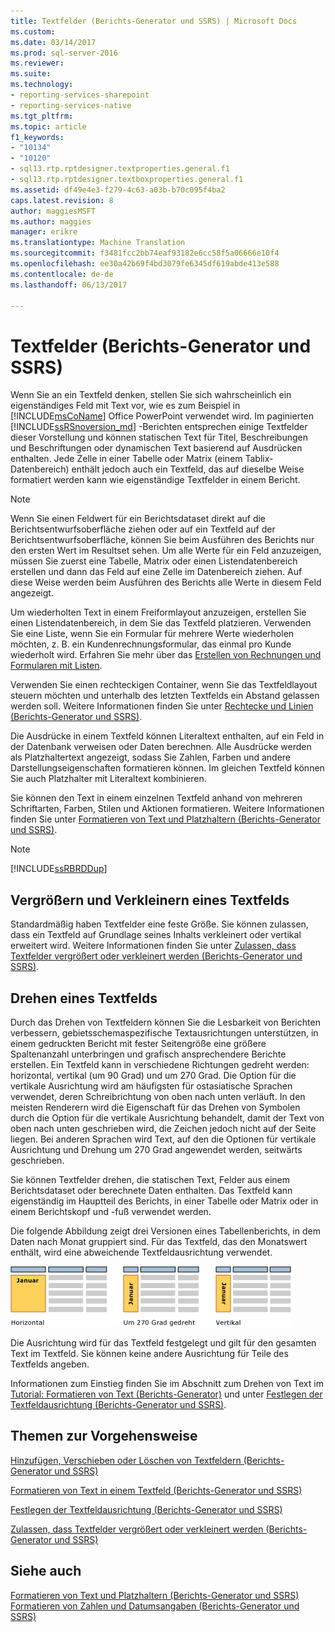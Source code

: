 ```yaml
---
title: Textfelder (Berichts-Generator und SSRS) | Microsoft Docs
ms.custom: 
ms.date: 03/14/2017
ms.prod: sql-server-2016
ms.reviewer: 
ms.suite: 
ms.technology:
- reporting-services-sharepoint
- reporting-services-native
ms.tgt_pltfrm: 
ms.topic: article
f1_keywords:
- "10134"
- "10120"
- sql13.rtp.rptdesigner.textproperties.general.f1
- sql13.rtp.rptdesigner.textboxproperties.general.f1
ms.assetid: df49e4e3-f279-4c63-a03b-b70c095f4ba2
caps.latest.revision: 8
author: maggiesMSFT
ms.author: maggies
manager: erikre
ms.translationtype: Machine Translation
ms.sourcegitcommit: f3481fcc2bb74eaf93182e6cc58f5a06666e10f4
ms.openlocfilehash: ee30a42b69f4bd3079fe6345df619abde413e588
ms.contentlocale: de-de
ms.lasthandoff: 06/13/2017

---
```

# <a name="text-boxes-report-builder-and-ssrs"></a>Textfelder (Berichts-Generator und SSRS)
  Wenn Sie an ein Textfeld denken, stellen Sie sich wahrscheinlich ein eigenständiges Feld mit Text vor, wie es zum Beispiel in [!INCLUDE[msCoName](../../includes/msconame-md.md)] Office PowerPoint verwendet wird. Im paginierten [!INCLUDE[ssRSnoversion_md](../../includes/ssrsnoversion-md.md)] -Berichten entsprechen einige Textfelder dieser Vorstellung und können statischen Text für Titel, Beschreibungen und Beschriftungen oder dynamischen Text basierend auf Ausdrücken enthalten. Jede Zelle in einer Tabelle oder Matrix (einem Tablix-Datenbereich) enthält jedoch auch ein Textfeld, das auf dieselbe Weise formatiert werden kann wie eigenständige Textfelder in einem Bericht.  
  
> [!NOTE]  
>  Wenn Sie einen Feldwert für ein Berichtsdataset direkt auf die Berichtsentwurfsoberfläche ziehen oder auf ein Textfeld auf der Berichtsentwurfsoberfläche, können Sie beim Ausführen des Berichts nur den ersten Wert im Resultset sehen. Um alle Werte für ein Feld anzuzeigen, müssen Sie zuerst eine Tabelle, Matrix oder einen Listendatenbereich erstellen und dann das Feld auf eine Zelle im Datenbereich ziehen. Auf diese Weise werden beim Ausführen des Berichts alle Werte in diesem Feld angezeigt.  
  
 Um wiederholten Text in einem Freiformlayout anzuzeigen, erstellen Sie einen Listendatenbereich, in dem Sie das Textfeld platzieren. Verwenden Sie eine Liste, wenn Sie ein Formular für mehrere Werte wiederholen möchten, z. B. ein Kundenrechnungsformular, das einmal pro Kunde wiederholt wird. Erfahren Sie mehr über das [Erstellen von Rechnungen und Formularen mit Listen](../../reporting-services/report-design/create-invoices-and-forms-with-lists-report-builder-and-ssrs.md).  
  
 Verwenden Sie einen rechteckigen Container, wenn Sie das Textfeldlayout steuern möchten und unterhalb des letzten Textfelds ein Abstand gelassen werden soll. Weitere Informationen finden Sie unter [Rechtecke und Linien &#40;Berichts-Generator und SSRS&#41;](../../reporting-services/report-design/rectangles-and-lines-report-builder-and-ssrs.md).  
  
 Die Ausdrücke in einem Textfeld können Literaltext enthalten, auf ein Feld in der Datenbank verweisen oder Daten berechnen. Alle Ausdrücke werden als Platzhaltertext angezeigt, sodass Sie Zahlen, Farben und andere Darstellungseigenschaften formatieren können. Im gleichen Textfeld können Sie auch Platzhalter mit Literaltext kombinieren.  
  
 Sie können den Text in einem einzelnen Textfeld anhand von mehreren Schriftarten, Farben, Stilen und Aktionen formatieren. Weitere Informationen finden Sie unter [Formatieren von Text und Platzhaltern &#40;Berichts-Generator und SSRS&#41;](../../reporting-services/report-design/formatting-text-and-placeholders-report-builder-and-ssrs.md).  
  
> [!NOTE]  
>  [!INCLUDE[ssRBRDDup](../../includes/ssrbrddup-md.md)]  
  
##  <a name="GrowShrinkTextBox"></a> Vergrößern und Verkleinern eines Textfelds  
 Standardmäßig haben Textfelder eine feste Größe. Sie können zulassen, dass ein Textfeld auf Grundlage seines Inhalts verkleinert oder vertikal erweitert wird. Weitere Informationen finden Sie unter [Zulassen, dass Textfelder vergrößert oder verkleinert werden &#40;Berichts-Generator und SSRS&#41;](../../reporting-services/report-design/allow-a-text-box-to-grow-or-shrink-report-builder-and-ssrs.md).  
  
## <a name="rotating-a-text-box"></a>Drehen eines Textfelds  
 Durch das Drehen von Textfeldern können Sie die Lesbarkeit von Berichten verbessern, gebietsschemaspezifische Textausrichtungen unterstützen, in einem gedruckten Bericht mit fester Seitengröße eine größere Spaltenanzahl unterbringen und grafisch ansprechendere Berichte erstellen. Ein Textfeld kann in verschiedene Richtungen gedreht werden: horizontal, vertikal (um 90 Grad) und um 270 Grad. Die Option für die vertikale Ausrichtung wird am häufigsten für ostasiatische Sprachen verwendet, deren Schreibrichtung von oben nach unten verläuft. In den meisten Renderern wird die Eigenschaft für das Drehen von Symbolen durch die Option für die vertikale Ausrichtung behandelt, damit der Text von oben nach unten geschrieben wird, die Zeichen jedoch nicht auf der Seite liegen. Bei anderen Sprachen wird Text, auf den die Optionen für vertikale Ausrichtung und Drehung um 270 Grad angewendet werden, seitwärts geschrieben.  
  
 Sie können Textfelder drehen, die statischen Text, Felder aus einem Berichtsdataset oder berechnete Daten enthalten. Das Textfeld kann eigenständig im Hauptteil des Berichts, in einer Tabelle oder Matrix oder in einem Berichtskopf und -fuß verwendet werden.  
  
 Die folgende Abbildung zeigt drei Versionen eines Tabellenberichts, in dem Daten nach Monat gruppiert sind. Für das Textfeld, das den Monatswert enthält, wird eine abweichende Textfeldausrichtung verwendet.  
  
 ![Rs_TextBoxOrientation](../../reporting-services/report-design/media/rs-textboxorientation.gif "Rs_TextBoxOrientation")  
  
 Die Ausrichtung wird für das Textfeld festgelegt und gilt für den gesamten Text im Textfeld. Sie können keine andere Ausrichtung für Teile des Textfelds angeben.  
  
 Informationen zum Einstieg finden Sie im Abschnitt zum Drehen von Text im [Tutorial: Formatieren von Text &#40;Berichts-Generator&#41;](../../reporting-services/tutorial-format-text-report-builder.md) und unter [Festlegen der Textfeldausrichtung &#40;Berichts-Generator und SSRS&#41;](../../reporting-services/report-design/set-text-box-orientation-report-builder-and-ssrs.md).  
  
##  <a name="HowTo"></a> Themen zur Vorgehensweise  
 [Hinzufügen, Verschieben oder Löschen von Textfeldern &#40;Berichts-Generator und SSRS&#41;](../../reporting-services/report-design/add-move-or-delete-a-text-box-report-builder-and-ssrs.md)  
  
 [Formatieren von Text in einem Textfeld &#40;Berichts-Generator und SSRS&#41;](../../reporting-services/report-design/format-text-in-a-text-box-report-builder-and-ssrs.md)  
  
 [Festlegen der Textfeldausrichtung &#40;Berichts-Generator und SSRS&#41;](../../reporting-services/report-design/set-text-box-orientation-report-builder-and-ssrs.md)  
  
 [Zulassen, dass Textfelder vergrößert oder verkleinert werden &#40;Berichts-Generator und SSRS&#41;](../../reporting-services/report-design/allow-a-text-box-to-grow-or-shrink-report-builder-and-ssrs.md)  
  
## <a name="see-also"></a>Siehe auch  
 [Formatieren von Text und Platzhaltern &#40;Berichts-Generator und SSRS&#41;](../../reporting-services/report-design/formatting-text-and-placeholders-report-builder-and-ssrs.md)   
 [Formatieren von Zahlen und Datumsangaben &#40;Berichts-Generator und SSRS&#41;](../../reporting-services/report-design/formatting-numbers-and-dates-report-builder-and-ssrs.md)  
  
  
